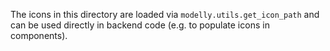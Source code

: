 The icons in this directory are loaded via `modelly.utils.get_icon_path` and
can be used directly in backend code (e.g. to populate icons in components).